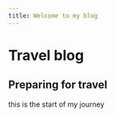 ```yaml
---
title: Welcome to my blog
---
```


# Travel blog

## Preparing for travel

this is the start of my journey
